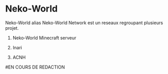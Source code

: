 # Neko-World

Neko-World alias Neko-World Network est un reseaux regroupant plusieurs projet.

1. Neko-World Minecraft serveur

2. Inari

3. ACNH

#EN COURS DE REDACTION

